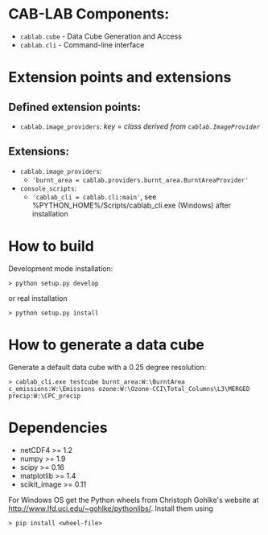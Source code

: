 
# CAB-LAB Components:

* `cablab.cube` - Data Cube Generation and Access
* `cablab.cli` - Command-line interface

# Extension points and extensions

## Defined extension points:

* `cablab.image_providers`: *key* = *class derived from `cablab.ImageProvider`*    

## Extensions:

* `cablab.image_providers`: 
  * `'burnt_area = cablab.providers.burnt_area.BurntAreaProvider'`    
* `console_scripts`: 
  * `'cablab_cli = cablab.cli:main'`, see %PYTHON_HOME%/Scripts/cablab_cli.exe (Windows) after installation
    

# How to build

Development mode installation:

    > python setup.py develop
    
or real installation
    
    > python setup.py install
    
    
# How to generate a data cube

Generate a default data cube with a 0.25 degree resolution:

    > cablab_cli.exe testcube burnt_area:W:\BurntArea c_emissions:W:\Emissions ozone:W:\Ozone-CCI\Total_Columns\L3\MERGED precip:W:\CPC_precip

# Dependencies

* netCDF4  >= 1.2
* numpy >= 1.9
* scipy >= 0.16
* matplotlib >= 1.4
* scikit_image >= 0.11

For Windows OS get the Python wheels from Christoph Gohlke's website at http://www.lfd.uci.edu/~gohlke/pythonlibs/.
Install them using

    > pip install <wheel-file>

